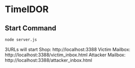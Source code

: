 # TimeIDOR

## Start Command
```bash
node server.js
```

3URLs will start
Shop: http://localhost:3388
Victim Mailbox: http://localhost:3388/victim_inbox.html
Attacker Mailbox: http://localhost:3388/attacker_inbox.html

